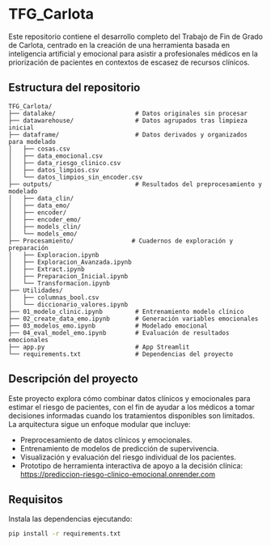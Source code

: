 # TFG_Carlota

Este repositorio contiene el desarrollo completo del Trabajo de Fin de Grado de Carlota, centrado en la creación de una herramienta basada en inteligencia artificial y emocional para asistir a profesionales médicos en la priorización de pacientes en contextos de escasez de recursos clínicos.

## Estructura del repositorio

```text
TFG_Carlota/
├── datalake/                      # Datos originales sin procesar
├── datawarehouse/                 # Datos agrupados tras limpieza inicial
├── dataframe/                     # Datos derivados y organizados para modelado
│   ├── cosas.csv
│   ├── data_emocional.csv
│   ├── data_riesgo_clinico.csv
│   ├── datos_limpios.csv
│   └── datos_limpios_sin_encoder.csv
├── outputs/                       # Resultados del preprocesamiento y modelado
│   ├── data_clin/
│   ├── data_emo/
│   ├── encoder/
│   ├── encoder_emo/
│   ├── models_clin/
│   └── models_emo/
├── Procesamiento/                # Cuadernos de exploración y preparación
│   ├── Exploracion.ipynb
│   ├── Exploracion_Avanzada.ipynb
│   ├── Extract.ipynb
│   ├── Preparacion_Inicial.ipynb
│   └── Transformacion.ipynb
├── Utilidades/
│   ├── columnas_bool.csv
│   └── diccionario_valores.ipynb
├── 01_modelo_clinic.ipynb         # Entrenamiento modelo clínico
├── 02_create_data_emo.ipynb       # Generación variables emocionales
├── 03_modelos_emo.ipynb           # Modelado emocional
├── 04_eval_model_emo.ipynb        # Evaluación de resultados emocionales
├── app.py                         # App Streamlit
└── requirements.txt               # Dependencias del proyecto
```


## Descripción del proyecto

Este proyecto explora cómo combinar datos clínicos y emocionales para estimar el riesgo de pacientes, con el fin de ayudar a los médicos a tomar decisiones informadas cuando los tratamientos disponibles son limitados. La arquitectura sigue un enfoque modular que incluye:

- Preprocesamiento de datos clínicos y emocionales.
- Entrenamiento de modelos de predicción de supervivencia.
- Visualización y evaluación del riesgo individual de los pacientes.
- Prototipo de herramienta interactiva de apoyo a la decisión clínica: https://prediccion-riesgo-clinico-emocional.onrender.com

## Requisitos

Instala las dependencias ejecutando:

```bash
pip install -r requirements.txt
